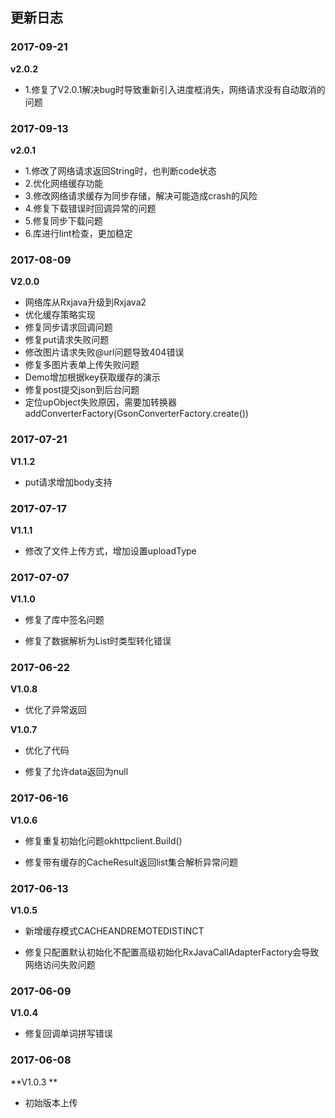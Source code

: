 ## 更新日志
### 2017-09-21
**v2.0.2**
- 1.修复了V2.0.1解决bug时导致重新引入进度框消失，网络请求没有自动取消的问题

### 2017-09-13
**v2.0.1**
- 1.修改了网络请求返回String时，也判断code状态
- 2.优化网络缓存功能
- 3.修改网络请求缓存为同步存储，解决可能造成crash的风险
- 4.修复下载错误时回调异常的问题
- 5.修复同步下载问题
- 6.库进行lint检查，更加稳定

### 2017-08-09

**V2.0.0**

- 网络库从Rxjava升级到Rxjava2
- 优化缓存策略实现
- 修复同步请求回调问题
- 修复put请求失败问题
- 修改图片请求失败@url问题导致404错误
- 修复多图片表单上传失败问题
- Demo增加根据key获取缓存的演示
- 修复post提交json到后台问题
- 定位upObject失败原因，需要加转换器addConverterFactory(GsonConverterFactory.create())

### 2017-07-21

**V1.1.2**

- put请求增加body支持



### 2017-07-17

**V1.1.1**

- 修改了文件上传方式，增加设置uploadType



### 2017-07-07

**V1.1.0**

- 修复了库中签名问题

- 修复了数据解析为List<String>时类型转化错误



### 2017-06-22

**V1.0.8**

- 优化了异常返回



**V1.0.7**



- 优化了代码

- 修复了允许data返回为null



### 2017-06-16

**V1.0.6**

- 修复重复初始化问题okhttpclient.Build()

- 修复带有缓存的CacheResult返回list集合解析异常问题



### 2017-06-13

**V1.0.5**

- 新增缓存模式CACHEANDREMOTEDISTINCT

- 修复只配置默认初始化不配置高级初始化RxJavaCallAdapterFactory会导致网络访问失败问题



### 2017-06-09

**V1.0.4**

- 修复回调单词拼写错误



### 2017-06-08



**V1.0.3 **

- 初始版本上传